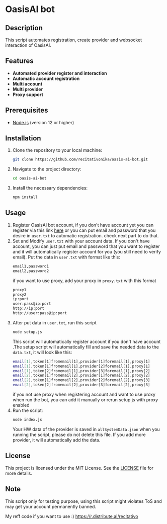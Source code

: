 # OasisAI bot

## Description
This script automates registration, create provider and websocket interaction of OasisAI.

## Features
- **Automated provider register and interaction**
- **Automatic account registration**
- **Multi account**
- **Multi provider**
- **Proxy support**

## Prerequisites
- [Node.js](https://nodejs.org/) (version 12 or higher)

## Installation

1. Clone the repository to your local machine:
   ```bash
   git clone https://github.com/recitativonika/oasis-ai-bot.git
   ```
2. Navigate to the project directory:
   ```bash
   cd oasis-ai-bot
   ```
3. Install the necessary dependencies:
   ```bash
   npm install
   ```

## Usage
1. Register OasisAI bot account, if you don't have account yet you can register via this link [here](https://r.distribute.ai/recitativo) or you can put email and password that you desire in `user.txt` to automatic registration.  check next part to do that.
2. Set and Modify `user.txt` with your account data. If you don't have account, you can just put email and password that you want to register and it will automatically register account for you (you still need to verify email). Put the data in `user.txt` with format like this:
   ```bash
   email1,password1
   email2,password2
   ```
   if you want to use proxy, add your proxy in `proxy.txt` with this format
   ```bash
   proxy1
   proxy2
   ip:port
   user:pass@ip:port
   http://ip:port
   http://user:pass@ip:port
   ```
3. After put data in `user.txt`, run this script
    ```bash
    node setup.js
    ```
   This script will automatically register account if you don't have account .The setup script will automatically fill and save the needed data to the `data.txt`, it will look like this:
    ```bash
    email[1],token[1]fromemail[1],provider[1]foremail[1],proxy[1]
    email[1],token[1]fromemail[1],provider[2]foremail[1],proxy[1]
    email[1],token[2]fromemail[1],provider[3]foremail[1],proxy[2]
    email[2],token[1]fromemail[2],provider[1]foremail[2],proxy[2]
    email[2],token[1]fromemail[2],provider[2]foremail[2],proxy[3]
    email[2],token[2]fromemail[2],provider[3]foremail[2],proxy[3]
    ```
   if you not use proxy when registering account and want to use proxy when run the bot, you can add it manually or rerun setup.js with proxy enabled
4. Run the script:
   ```bash
   node index.js
   ```
   Your HW data of the provider is saved in `allSystemData.json` when you running the script, please do not delete this file. If you add more provider, it will automatically add the data.

## License
This project is licensed under the MIT License. See the [LICENSE](LICENSE) file for more details.

## Note
This script only for testing purpose, using this script might violates ToS and may get your account permanently banned.

My reff code if you want to use :) https://r.distribute.ai/recitativo
